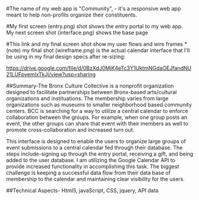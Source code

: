 #The name of my web app is "Community", - it's a responsive web app meant to help non-profits  organize their constituents. 


#My first screen (entry.png) shot shows the entry portal to my web app.  
My next screen shot (interface.png) shows the base page 

#This link and my final screen shot show my user flows and wire frames *(note) my final shot (wireframe.png) is the actual calendar interface that I'll be using in my final design specs after re-sizing:

https://drive.google.com/file/d/0BzXdJ0MjK4eTc3Y1UktmNGdaOEJfandNU21LUFpyemlxTkJj/view?usp=sharing


##Summary-The Bronx Culture Collective is a nonprofit organization designed to facilitate partnerships between Bronx-based arts/cultural organizations and instituations. The membership varies from large organizations such as museums to smaller neighborhood based community centers. BCC is searching for a way to utilize a central calendar to enforce collaboration between the groups. For example, when one group posts an event, the other groups can share that event with their members as well to promote cross-collaboration and increased turn out.  

This interface is designed to enable the users to organize large groups of event submissions to a central calendar fed through their database. The steps include-signing up through the entry portal, receiving a gift, and being added to the user database. I am utilizing the Google Calendar API to provide increased functionality in accomplishing this task. The biggest challenge is keeping a successful data flow from their data base of membership to the calendar and maintaining clear visibility for the users. 


##Technical Aspects- Html5, javaScript, CSS, jquery, API data
